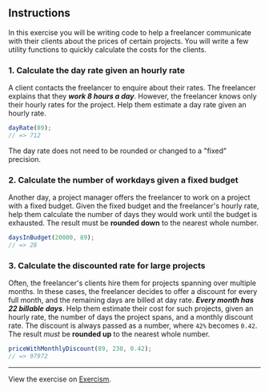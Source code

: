 ## Instructions

In this exercise you will be writing code to help a freelancer communicate with their clients about the prices of certain projects. You will write a few utility functions to quickly calculate the costs for the clients.

### 1. Calculate the day rate given an hourly rate

A client contacts the freelancer to enquire about their rates. The freelancer explains that they ***work 8 hours a day***. However, the freelancer knows only their hourly rates for the project. Help them estimate a day rate given an hourly rate.

```javascript
dayRate(89);
// => 712
```
The day rate does not need to be rounded or changed to a "fixed" precision.

### 2. Calculate the number of workdays given a fixed budget

Another day, a project manager offers the freelancer to work on a project with a fixed budget. Given the fixed budget and the freelancer's hourly rate, help them calculate the number of days they would work until the budget is exhausted. The result must be **rounded down** to the nearest whole number.

```javascript
daysInBudget(20000, 89);
// => 28
```

### 3. Calculate the discounted rate for large projects

Often, the freelancer's clients hire them for projects spanning over multiple months. In these cases, the freelancer decides to offer a discount for every full month, and the remaining days are billed at day rate. ***Every month has 22 billable days***. Help them estimate their cost for such projects, given an hourly rate, the number of days the project spans, and a monthly discount rate. The discount is always passed as a number, where `42%` becomes `0.42`. The result *must* be **rounded up** to the nearest whole number.

```javascript
priceWithMonthlyDiscount(89, 230, 0.42);
// => 97972
```

---
View the exercise on [Exercism](https://exercism.org/tracks/javascript/exercises/freelancer-rates).
